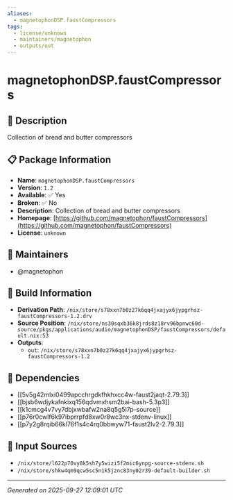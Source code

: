 ```yaml
---
aliases:
  - magnetophonDSP.faustCompressors
tags:
  - license/unknown
  - maintainers/magnetophon
  - outputs/out
---
```


# magnetophonDSP.faustCompressors

## 📝 Description

Collection of bread and butter compressors

## 📋 Package Information

- **Name**: `magnetophonDSP.faustCompressors`
- **Version**: `1.2`
- **Available**: ✅ Yes
- **Broken**: ✅ No
- **Description**: Collection of bread and butter compressors
- **Homepage**: [https://github.com/magnetophon/faustCompressors](https://github.com/magnetophon/faustCompressors)
- **License**: `unknown`
## 👥 Maintainers

- @magnetophon


## 🔧 Build Information

- **Derivation Path**: `/nix/store/s78xxn7b0z27k6qq4jxajyx6jypgrhsz-faustCompressors-1.2.drv`
- **Source Position**: `/nix/store/ns30sqxb36k8jrds8z18rv96bpnwc60d-source/pkgs/applications/audio/magnetophonDSP/faustCompressors/default.nix:53`
- **Outputs**:
  - `out`:  `/nix/store/s78xxn7b0z27k6qq4jxajyx6jypgrhsz-faustCompressors-1.2`

## 🔗 Dependencies

- [[5v5g42mlxi0499apcchrgdkfhkhxcc4w-faust2jaqt-2.79.3]]
- [[bjsb6wdjykafnkixq156qdvmxhsm2bai-bash-5.3p3]]
- [[k1cmcg4v7vy7dbjxwbafw2na8q5g5l7p-source]]
- [[p76r0cwlf6k97ibprrpfd8xw0r8wc3nx-stdenv-linux]]
- [[p7y2g8rqib66kl76f1s4c4rq0bbwyw71-faust2lv2-2.79.3]]

## 📁 Input Sources

- `/nix/store/l622p70vy8k5sh7y5wizi5f2mic6ynpg-source-stdenv.sh`
- `/nix/store/shkw4qm9qcw5sc5n1k5jznc83ny02r39-default-builder.sh`

---
*Generated on 2025-09-27 12:09:01 UTC*
